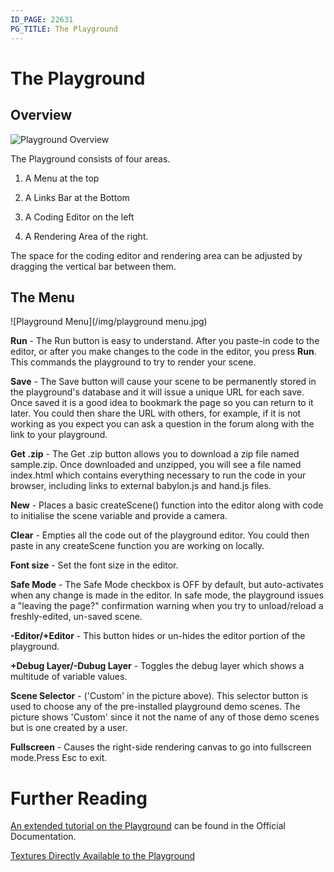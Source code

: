 ```yaml
---
ID_PAGE: 22631
PG_TITLE: The Playground
---
```


# The Playground

## Overview

![Playground Overview](/img/playground.jpg)

The Playground consists of four areas.

1. A Menu at the top

2. A Links Bar at the Bottom

3. A Coding Editor on the left

4. A Rendering Area of the right.

The space for the coding editor and rendering area can be adjusted by dragging the vertical bar between them.

## The Menu
![Playground Menu](/img/playground menu.jpg)

**Run** - The Run button is easy to understand. After you paste-in code to the editor, or after you make changes to the code in the editor, you press **Run**.  This commands the playground to try to render your scene.

**Save** - The Save button will cause your scene to be permanently stored in the playground's database and it will issue a unique URL for each save. Once saved it is a good idea to bookmark the page so you can return to it later. 
You could then share the URL with others, for example, if it is not working as you expect you can ask a question in the forum along with the link to your playground.

**Get .zip** - The Get .zip button allows you to download a zip file named sample.zip. Once downloaded and unzipped, you will see a file named index.html 
which contains everything necessary to run the code in your browser, including links to external babylon.js and hand.js files.

**New** - Places a basic createScene() function into the editor along with code to initialise the scene variable and provide a camera.

**Clear** - Empties all the code out of the playground editor.  You could then paste in any createScene function you are working on locally.

**Font size** - Set the font size in the editor.

**Safe Mode** - The Safe Mode checkbox is OFF by default, but auto-activates when any change is made in the editor. In safe mode, the playground issues a "leaving the page?" confirmation warning when you try to unload/reload a freshly-edited, un-saved scene.

**-Editor/+Editor** - This button hides or un-hides the editor portion of the playground.

**+Debug Layer/-Dubug Layer** - Toggles the debug layer which shows a multitude of variable values.

**Scene Selector** - ('Custom' in the picture above). This selector button is used to choose any of the pre-installed playground demo scenes.  The picture shows 
'Custom' since it not the name of any of those demo scenes but is one created by a user.

**Fullscreen** - Causes the right-side rendering canvas to go into fullscreen mode.Press Esc to exit.

# Further Reading

[An extended tutorial on the Playground](http://doc.babylonjs.com/generals/The_Playground_Tutorial) can be found in the Official Documentation.

[Textures Directly Available to the Playground](/basic/Playground_Textures.html)

